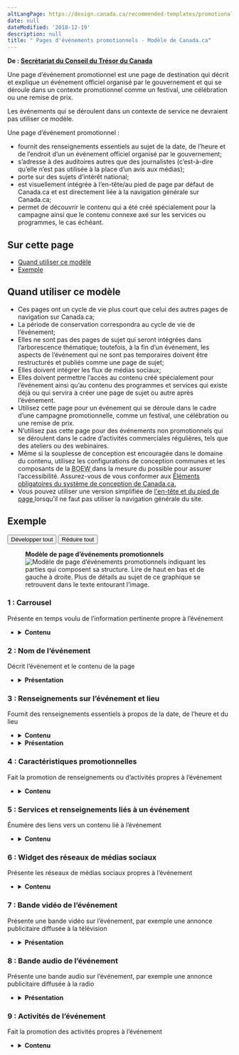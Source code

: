 ```yaml
---
altLangPage: https://design.canada.ca/recommended-templates/promotional-events-pages.html
date: null
dateModified: '2018-12-19'
description: null
title: " Pages d'événements promotionnels - Modèle de Canada.ca"
---
```



<div>
 <p class="gc-byline">
  <strong>
   De :
   <a href="https://www.canada.ca/fr/secretariat-conseil-tresor.html">
    Secrétariat du Conseil du Trésor du Canada
   </a>
  </strong>
 </p>
 <p>
  Une page d’événement promotionnel est une page de destination qui décrit et explique un événement officiel organisé par le gouvernement et qui se déroule dans un contexte promotionnel comme un festival, une célébration ou une remise de prix.
 </p>
 <p>
  Les événements qui se déroulent dans un contexte de service ne devraient pas utiliser ce modèle.
 </p>
 <p>
  Une page d’événement promotionnel :
 </p>
 <ul>
  <li>
   fournit des renseignements essentiels au sujet de la date, de l’heure et de l’endroit d’un un événement officiel organisé par le gouvernement;
  </li>
  <li>
   s’adresse à des auditoires autres que des journalistes (c’est-à-dire qu’elle n’est pas utilisée à la place d’un avis aux médias);
  </li>
  <li>
   porte sur des sujets d’intérêt national;
  </li>
  <li>
   est visuellement intégrée à l’en-tête/au pied de page par défaut de Canada.ca et est directement liée à la navigation générale sur Canada.ca;
  </li>
  <li>
   permet de découvrir le contenu qui a été créé spécialement pour la campagne ainsi que le contenu connexe axé sur les services ou programmes, le cas échéant.
  </li>
 </ul>
 <section>
  <h2>
   Sur cette page
  </h2>
  <ul>
   <li>
    <a href="#utilisation">
     Quand utiliser ce modèle
    </a>
   </li>
   <li>
    <a href="#exemple">
     Exemple
    </a>
   </li>
  </ul>
 </section>
 <section>
  <h2 id="utilisation">
   Quand utiliser ce modèle
  </h2>
  <ul>
   <li>
    Ces pages ont un cycle de vie plus court que celui des autres pages de navigation sur Canada.ca;
   </li>
   <li>
    La période de conservation correspondra au cycle de vie de l’événement;
   </li>
   <li>
    Elles ne sont pas des pages de sujet qui seront intégrées dans l’arborescence thématique; toutefois, à la fin d’un événement, les aspects de l’événement qui ne sont pas temporaires doivent être restructurés et publiés comme une page de sujet;
   </li>
   <li>
    Elles doivent intégrer les flux de médias sociaux;
   </li>
   <li>
    Elles doivent permettre l’accès au contenu créé spécialement pour l’événement ainsi qu’au contenu des programmes et services qui existe déjà ou qui servira à créer une page de sujet ou autre après l’événement.
   </li>
   <li>
    Utilisez cette page pour un événement qui se déroule dans le cadre d’une campagne promotionnelle, comme un festival, une célébration ou une remise de prix.
   </li>
   <li>
    N’utilisez pas cette page pour des événements non promotionnels qui se déroulent dans le cadre d’activités commerciales régulières, tels que des ateliers ou des webinaires.
   </li>
   <li>
    Même si la souplesse de conception est encouragée dans le domaine du contenu, utilisez les configurations de conception communes et les composants de la
    <abbr title="Boîte à outils de l’expérience Web">
     BOEW
    </abbr>
    dans la mesure du possible pour assurer l’accessibilité. Assurez-vous de vous conformer aux
    <a href="{{ site.url }}/architecture/elements-obligatoires.html">
     Éléments obligatoires du système de conception de Canada.ca.
    </a>
   </li>
   <li>
    Vous pouvez utiliser une version simplifiée de
    <a href="{{ site.url }}/architecture/elements-obligatoires.html#entete-piedpage">
     l'en-tête et du pied de page
    </a>
    lorsqu’il ne faut pas utiliser la navigation générale du site.
   </li>
  </ul>
 </section>
 <section>
  <h2 id="exemple">
   Exemple
  </h2>
  <div class="btn-group mrgn-bttm-sm">
   <button class="btn btn-default wb-toggle" data-toggle='{"selector": "details", "parent": "#template-elements", "type": "on"}' type="button">
    Développer tout
   </button>
   <button class="btn btn-default wb-toggle" data-toggle='{"selector": "details", "parent": "#template-elements", "type": "off"}' type="button">
    Réduire tout
   </button>
  </div>
  <div class="row">
   <div class="col-lg-6 pull-right">
    <figure class="mrgn-bttm-lg">
     <figcaption class="text-center">
      <b>
       Modèle de page d’événements promotionnels
      </b>
     </figcaption>
     <img alt="Modèle de page d’événements promotionnels indiquant les parties qui composent sa structure. Lire de haut en bas et de gauche à droite. Plus de détails au sujet de ce graphique se retrouvent dans le texte entourant l’image." class="full-width" src="https://www.canada.ca/content//dam/tbs-sct/images/government-communications/canada-content-style-guide/event-landing-page-fra.jpg"/>
    </figure>
   </div>
   <div class="col-lg-6 pull-left">
    <section id="template-elements">
     <section>
      <h3>
       1 : Carrousel
      </h3>
      <p>
       Présente en temps voulu de l’information pertinente propre à l’événement
      </p>
      <ul class="list-unstyled">
       <li id="element1">
        <details class="mrgn-bttm-sm">
         <summary class="wb-toggle" data-toggle='{"print":"on"}'>
          <strong>
           Contenu
          </strong>
         </summary>
         <ul>
          <li>
           Utilisez la configuration
           <a href="../configurations-conception-communes/carrousels.html">
            Carrousels
           </a>
           .
          </li>
         </ul>
        </details>
       </li>
      </ul>
     </section>
     <section>
      <h3>
       2 : Nom de l’événement
      </h3>
      <p>
       Décrit l’événement et le contenu de la page
      </p>
      <ul class="list-unstyled">
       <li id="element2">
        <details class="mrgn-bttm-sm">
         <summary class="wb-toggle" data-toggle='{"print":"on"}'>
          <strong>
           Présentation
          </strong>
         </summary>
         <ul>
          <li>
           Le titre de l’événement doit être une balise H1 unique.
          </li>
         </ul>
        </details>
       </li>
      </ul>
     </section>
     <section>
      <h3>
       3 : Renseignements sur l’événement et lieu
      </h3>
      <p>
       Fournit des renseignements essentiels à propos de la date, de l’heure et du lieu
      </p>
      <ul class="list-unstyled">
       <li id="element3">
        <details class="mrgn-bttm-sm">
         <summary class="wb-toggle" data-toggle='{"print":"on"}'>
          <strong>
           Contenu
          </strong>
         </summary>
         <ul>
          <li>
           Les renseignements essentiels indiquent aux gens quand et où se tiendra l’événement.
          </li>
          <li>
           Ils doivent aussi expliquer aux gens comment participer à l’événement (par exemple, renseignements sur l’inscription et l’admission, etc.).
          </li>
         </ul>
        </details>
       </li>
       <li id="element4">
        <details class="mrgn-bttm-sm">
         <summary class="wb-toggle" data-toggle='{"print":"on"}'>
          <strong>
           Présentation
          </strong>
         </summary>
         <ul>
          <li>
           La présentation peut varier.
          </li>
          <li>
           Si une carte est fournie, utiliser le widget de géocartographie disponible sous le thème de la
           <abbr title="Boîte à outils de l’expérience Web">
            BOEW
           </abbr>
           de Canada.ca.
          </li>
         </ul>
        </details>
       </li>
      </ul>
     </section>
     <section>
      <h3>
       4 : Caractéristiques promotionnelles
      </h3>
      <p>
       Fait la promotion de renseignements ou d’activités propres à l’événement
      </p>
      <ul class="list-unstyled">
       <li id="element5">
        <details class="mrgn-bttm-sm">
         <summary class="wb-toggle" data-toggle='{"print":"on"}'>
          <strong>
           Contenu
          </strong>
         </summary>
         <ul>
          <li>
           Utilisez la configuration
           <a href="../configurations-conception-communes/vignettes-promotionnelles.html">
            Promotion contextuelles
           </a>
           .
          </li>
         </ul>
        </details>
       </li>
      </ul>
     </section>
     <section>
      <h3>
       5 : Services et renseignements liés à un événement
      </h3>
      <p>
       Énumère des liens vers un contenu lié à l’événement
      </p>
      <ul class="list-unstyled">
       <li id="element6">
        <details class="mrgn-bttm-sm">
         <summary class="wb-toggle" data-toggle='{"print":"on"}'>
          <strong>
           Contenu
          </strong>
         </summary>
         <ul>
          <li>
           Utilisez la configuration
           <a href="../configurations-conception-communes/services-renseignements.html">
            Services et renseignements
           </a>
           .
          </li>
         </ul>
        </details>
       </li>
      </ul>
     </section>
     <section>
      <h3>
       6 : Widget des réseaux de médias sociaux
      </h3>
      <p>
       Présente les réseaux de médias sociaux propres à l’événement
      </p>
      <ul class="list-unstyled">
       <li id="element7">
        <details class="mrgn-bttm-sm">
         <summary class="wb-toggle" data-toggle='{"print":"on"}'>
          <strong>
           Contenu
          </strong>
         </summary>
         <ul>
          <li>
           Utilisez la configuration
           <a href="../configurations-conception-communes/widget-medias-sociaux.html">
            Widget des réseaux de médias sociaux
           </a>
           .
          </li>
         </ul>
        </details>
       </li>
      </ul>
     </section>
     <section>
      <h3>
       7 : Bande vidéo de l’événement
      </h3>
      <p>
       Présente une bande vidéo sur l’événement,  par exemple une annonce publicitaire diffusée à la télévision
      </p>
      <ul class="list-unstyled">
       <li id="element9">
        <details class="mrgn-bttm-sm">
         <summary class="wb-toggle" data-toggle='{"print":"on"}'>
          <strong>
           Présentation
          </strong>
         </summary>
         <ul>
          <li>
           Utiliser le lecteur multimédia disponible sous le thème de la
           <abbr title="Boîte à outils de l’expérience Web">
            BOEW
           </abbr>
           de Canada.ca.
          </li>
         </ul>
        </details>
       </li>
      </ul>
     </section>
     <section>
      <h3>
       8 : Bande audio de l’événement
      </h3>
      <p>
       Présente une bande audio sur l’événement, par exemple une annonce publicitaire diffusée à la radio
      </p>
      <ul class="list-unstyled">
       <li id="element10">
        <details class="mrgn-bttm-sm">
         <summary class="wb-toggle" data-toggle='{"print":"on"}'>
          <strong>
           Présentation
          </strong>
         </summary>
         <ul>
          <li>
           Utiliser le lecteur multimédia disponible sous le thème de la
           <abbr title="Boîte à outils de l’expérience Web">
            BOEW
           </abbr>
           de Canada.ca.
          </li>
         </ul>
        </details>
       </li>
      </ul>
     </section>
     <section>
      <h3>
       9 : Activités de l’événement
      </h3>
      <p>
       Fait la promotion des activités propres à l’événement
      </p>
      <ul class="list-unstyled">
       <li id="element11">
        <details class="mrgn-bttm-sm">
         <summary class="wb-toggle" data-toggle='{"print":"on"}'>
          <strong>
           Contenu
          </strong>
         </summary>
         <ul>
          <li>
           Utilisez la configuration
           <a href="../configurations-conception-communes/vignettes-promotionnelles.html">
            Promotions contextuelles
           </a>
           .
          </li>
         </ul>
        </details>
       </li>
      </ul>
     </section>
    </section>
   </div>
  </div>
 </section>
</div>


